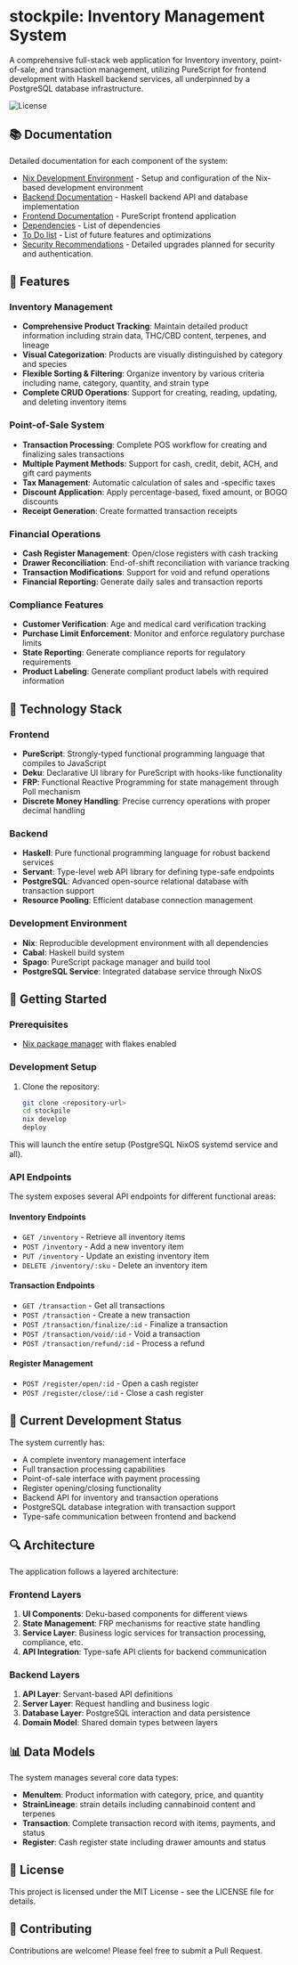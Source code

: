 # stockpile: Inventory Management System

A comprehensive full-stack web application for Inventory inventory, point-of-sale, and transaction management, utilizing PureScript for frontend development with Haskell backend services, all underpinned by a PostgreSQL database infrastructure.

![License](https://img.shields.io/badge/license-MIT-blue.svg)

## 📚 Documentation

Detailed documentation for each component of the system:

- [Nix Development Environment](./Docs/NixDevEnvironment.md) - Setup and configuration of the Nix-based development environment
- [Backend Documentation](./Docs/BackEnd.md) - Haskell backend API and database implementation
- [Frontend Documentation](./Docs/FrontEnd.md) - PureScript frontend application
- [Dependencies](./Docs/Dependencies.md) - List of dependencies
- [To Do list](./Docs/TODO.md) - List of future features and optimizations
- [Security Recommendations](./Docs/SecurityStrategies.md) - Detailed upgrades planned for security and authentication.

## 🌟 Features

### Inventory Management
- **Comprehensive Product Tracking**: Maintain detailed  product information including strain data, THC/CBD content, terpenes, and lineage
- **Visual Categorization**: Products are visually distinguished by category and species
- **Flexible Sorting & Filtering**: Organize inventory by various criteria including name, category, quantity, and strain type
- **Complete CRUD Operations**: Support for creating, reading, updating, and deleting inventory items

### Point-of-Sale System
- **Transaction Processing**: Complete POS workflow for creating and finalizing sales transactions
- **Multiple Payment Methods**: Support for cash, credit, debit, ACH, and gift card payments
- **Tax Management**: Automatic calculation of sales and -specific taxes
- **Discount Application**: Apply percentage-based, fixed amount, or BOGO discounts
- **Receipt Generation**: Create formatted transaction receipts

### Financial Operations
- **Cash Register Management**: Open/close registers with cash tracking
- **Drawer Reconciliation**: End-of-shift reconciliation with variance tracking
- **Transaction Modifications**: Support for void and refund operations
- **Financial Reporting**: Generate daily sales and transaction reports

### Compliance Features
- **Customer Verification**: Age and medical card verification tracking
- **Purchase Limit Enforcement**: Monitor and enforce regulatory purchase limits
- **State Reporting**: Generate compliance reports for regulatory requirements
- **Product Labeling**: Generate compliant product labels with required information

## 🔧 Technology Stack

### Frontend
- **PureScript**: Strongly-typed functional programming language that compiles to JavaScript
- **Deku**: Declarative UI library for PureScript with hooks-like functionality
- **FRP**: Functional Reactive Programming for state management through Poll mechanism
- **Discrete Money Handling**: Precise currency operations with proper decimal handling

### Backend
- **Haskell**: Pure functional programming language for robust backend services
- **Servant**: Type-level web API library for defining type-safe endpoints
- **PostgreSQL**: Advanced open-source relational database with transaction support
- **Resource Pooling**: Efficient database connection management

### Development Environment
- **Nix**: Reproducible development environment with all dependencies
- **Cabal**: Haskell build system
- **Spago**: PureScript package manager and build tool
- **PostgreSQL Service**: Integrated database service through NixOS

## 🚀 Getting Started

### Prerequisites

- [Nix package manager](https://nixos.org/download.html) with flakes enabled

### Development Setup

1. Clone the repository:
   ```bash
   git clone <repository-url>
   cd stockpile
   nix develop
   deploy
   ```

This will launch the entire setup (PostgreSQL NixOS systemd service and all).

### API Endpoints

The system exposes several API endpoints for different functional areas:

#### Inventory Endpoints
- `GET /inventory` - Retrieve all inventory items
- `POST /inventory` - Add a new inventory item
- `PUT /inventory` - Update an existing inventory item
- `DELETE /inventory/:sku` - Delete an inventory item

#### Transaction Endpoints
- `GET /transaction` - Get all transactions
- `POST /transaction` - Create a new transaction
- `POST /transaction/finalize/:id` - Finalize a transaction
- `POST /transaction/void/:id` - Void a transaction
- `POST /transaction/refund/:id` - Process a refund

#### Register Management
- `POST /register/open/:id` - Open a cash register
- `POST /register/close/:id` - Close a cash register

## 🔄 Current Development Status

The system currently has:

- A complete inventory management interface
- Full transaction processing capabilities
- Point-of-sale interface with payment processing
- Register opening/closing functionality
- Backend API for inventory and transaction operations
- PostgreSQL database integration with transaction support
- Type-safe communication between frontend and backend

## 🔍 Architecture

The application follows a layered architecture:

### Frontend Layers
1. **UI Components**: Deku-based components for different views
2. **State Management**: FRP mechanisms for reactive state handling
3. **Service Layer**: Business logic services for transaction processing, compliance, etc.
4. **API Integration**: Type-safe API clients for backend communication

### Backend Layers
1. **API Layer**: Servant-based API definitions
2. **Server Layer**: Request handling and business logic
3. **Database Layer**: PostgreSQL interaction and data persistence
4. **Domain Model**: Shared domain types between layers

## 📊 Data Models

The system manages several core data types:

- **MenuItem**: Product information with category, price, and quantity
- **StrainLineage**:  strain details including cannabinoid content and terpenes
- **Transaction**: Complete transaction record with items, payments, and status
- **Register**: Cash register state including drawer amounts and status

## 📜 License

This project is licensed under the MIT License - see the LICENSE file for details.

## 🤝 Contributing

Contributions are welcome! Please feel free to submit a Pull Request.